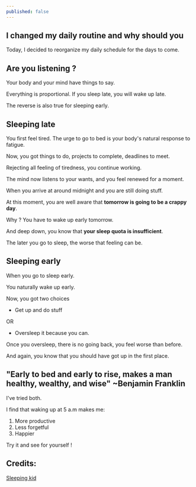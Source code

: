 ```yaml
---
published: false
---
```

## I changed my daily routine and why should you
Today, I decided to reorganize my daily schedule for the days to come.

## Are you listening ?
Your body and your mind have things to say.

Everything is proportional. If you sleep late, you will wake up late.

The reverse is also true for sleeping early.

## Sleeping late

You first feel tired. The urge to go to bed is your body's natural response to fatigue.

Now, you got things to do, projects to complete, deadlines to meet.

Rejecting all feeling of tiredness, you continue working.

The mind now listens to your wants, and you feel renewed for a moment.


When you arrive at around midnight and you are still doing stuff.

At this moment, you are well aware that **tomorrow is going to be a crappy day**.

Why ? You have to wake up early tomorrow.

And deep down, you know that **your sleep quota is insufficient**.

The later you go to sleep, the worse that feeling can be.

## Sleeping early
When you go to sleep early.

You naturally wake up early.

Now, you got two choices
 - Get up and do stuff
 
 OR
 
 - Oversleep it because you can.
 
Once you oversleep, there is no going back, you feel worse than before.
 
And again, you know that you should have got up in the first place.
 
## "Early to bed and early to rise, makes a man healthy, wealthy, and wise" ~Benjamin Franklin
I've tried both.
 
I find that waking up at 5 a.m makes me:
 1. More productive
 2. Less forgetful
 3. Happier
 
Try it and see for yourself !

## Credits:
[Sleeping kid](https://www.stopbreathethink.com/can-mindful-parenting-help-kids-sleep-better/funny-face-of-child-sleeping-on-king-bed/)
